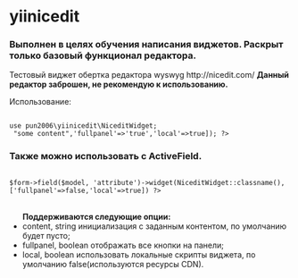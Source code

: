# yiinicedit


<h3>Выполнен в целях обучения написания виджетов.
Раскрыт только базовый функционал редактора.
</h3>
<p>
Тестовый виджет обертка редактора wyswyg http://nicedit.com/
  <b>Данный редактор заброшен, не рекомендую к использованию.</b>
</p>
<p>Использование:</p>
<code>
use pun2006\yiinicedit\NiceditWidget;
<?=  NiceditWidget::widget(['content' => "some content",'fullpanel'=>'true','local'=>true]); ?>
</code>	

<h3>Также можно использовать с ActiveField.</h3>
<code>
$form->field($model, 'attribute')->widget(NiceditWidget::classname(),['fullpanel'=>false,'local'=>true]) ?>
</code>			
</br>
<ul><b>Поддерживаются следующие опции:</b></br>  
<li>content, string инициализация с заданным контентом, по умолчанию будет пусто;</li>
<li>fullpanel, boolean отображать все кнопки на панели;</li>
<li>local, boolean использовать локальные скрипты виджета, по умолчанию false(используются ресурсы CDN).</li>
</ul>
